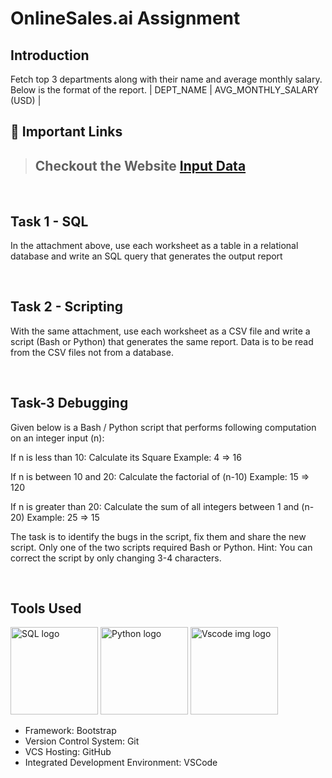 # OnlineSales.ai Assignment

## Introduction
Fetch top 3 departments along with their name and average monthly salary. Below is the format of the report.
| DEPT_NAME | AVG_MONTHLY_SALARY (USD) |


## 🔗 Important Links

> ## Checkout the Website [Input Data](https://docs.google.com/spreadsheets/d/1lHYAKwfWEONislVTkkHu_zMoAWCOG1MlAt8nPoW0grY/edit#gid=0)

<br />

## Task 1 - SQL

<p>In the attachment above, use each worksheet as a table in a relational database and write an SQL query that generates the output report</p>

<br />

## Task 2 - Scripting

<p>With the same attachment, use each worksheet as a CSV file and write a script (Bash or Python) that generates the same report. Data is to be read from the CSV files not from a database.</p>

<br />

## Task-3 Debugging

<p>Given below is a Bash / Python script that performs following computation on an integer input (n):</p>
<p>If n is less than 10: Calculate its Square
Example: 4 => 16</p>
<p>If n is between 10 and 20: Calculate the factorial of (n-10)
Example: 15 => 120</p>
<p>If n is greater than 20: Calculate the sum of all integers between 1 and (n-20)
Example: 25 => 15</p>

The task is to identify the bugs in the script, fix them and share the new script. Only one of the two scripts required Bash or Python. Hint: You can correct the script by only changing 3-4 characters.


<br />


## Tools Used

 <p align="justify">
<img height="140" width="140" src="https://e7.pngegg.com/pngimages/354/683/png-clipart-logo-mysql-database-phpmyadmin-oracle-sql-logo-blue-text.png" alt="SQL logo">
<img height="140" width="140" src="https://logowik.com/content/uploads/images/python.jpg" alt="Python logo">
<img height="140" width="140" src="https://www.pngitem.com/pimgs/m/13-131098_visual-studio-code-logo-hd-png-download.png" alt="Vscode img logo">

</p>


- Framework: Bootstrap
- Version Control System: Git
- VCS Hosting: GitHub
- Integrated Development Environment: VSCode

